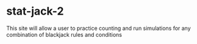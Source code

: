 # stat-jack-2
This site will allow a user to practice counting and run simulations for any combination of blackjack rules and conditions
